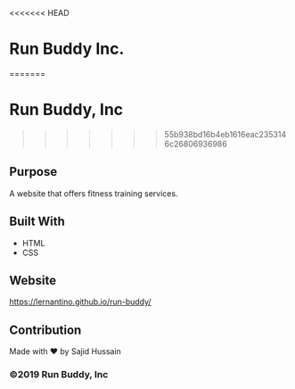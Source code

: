 <<<<<<< HEAD
# Run Buddy Inc.
=======
# Run Buddy, Inc
>>>>>>> 55b938bd16b4eb1616eac2353146c26806936986

## Purpose
A website that offers fitness training services. 

## Built With
* HTML
* CSS

## Website
https://lernantino.github.io/run-buddy/

## Contribution
Made with ❤️ by Sajid Hussain

### ©️2019 Run Buddy, Inc 
